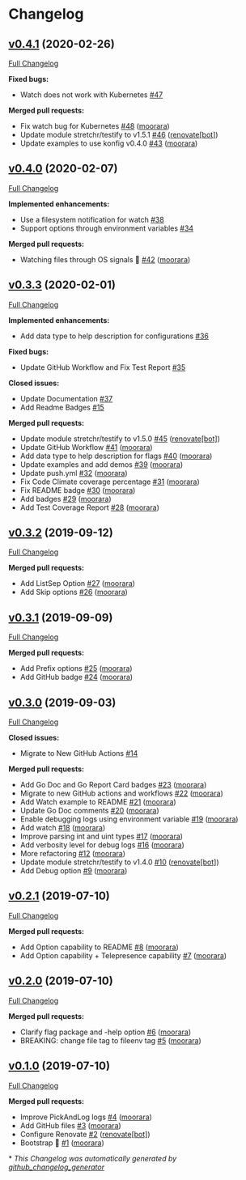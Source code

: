 # Changelog

## [v0.4.1](https://github.com/moorara/konfig/tree/v0.4.1) (2020-02-26)

[Full Changelog](https://github.com/moorara/konfig/compare/v0.4.0...v0.4.1)

**Fixed bugs:**

- Watch does not work with Kubernetes [\#47](https://github.com/moorara/konfig/issues/47)

**Merged pull requests:**

- Fix watch bug for Kubernetes [\#48](https://github.com/moorara/konfig/pull/48) ([moorara](https://github.com/moorara))
- Update module stretchr/testify to v1.5.1 [\#46](https://github.com/moorara/konfig/pull/46) ([renovate[bot]](https://github.com/apps/renovate))
- Update examples to use konfig v0.4.0 [\#43](https://github.com/moorara/konfig/pull/43) ([moorara](https://github.com/moorara))

## [v0.4.0](https://github.com/moorara/konfig/tree/v0.4.0) (2020-02-07)

[Full Changelog](https://github.com/moorara/konfig/compare/v0.3.3...v0.4.0)

**Implemented enhancements:**

- Use a filesystem notification for watch [\#38](https://github.com/moorara/konfig/issues/38)
- Support options through environment variables [\#34](https://github.com/moorara/konfig/issues/34)

**Merged pull requests:**

- Watching files through OS signals 🎉 [\#42](https://github.com/moorara/konfig/pull/42) ([moorara](https://github.com/moorara))

## [v0.3.3](https://github.com/moorara/konfig/tree/v0.3.3) (2020-02-01)

[Full Changelog](https://github.com/moorara/konfig/compare/v0.3.2...v0.3.3)

**Implemented enhancements:**

- Add data type to help description for configurations [\#36](https://github.com/moorara/konfig/issues/36)

**Fixed bugs:**

- Update GitHub Workflow and Fix Test Report [\#35](https://github.com/moorara/konfig/issues/35)

**Closed issues:**

- Update Documentation [\#37](https://github.com/moorara/konfig/issues/37)
- Add Readme Badges [\#15](https://github.com/moorara/konfig/issues/15)

**Merged pull requests:**

- Update module stretchr/testify to v1.5.0 [\#45](https://github.com/moorara/konfig/pull/45) ([renovate[bot]](https://github.com/apps/renovate))
- Update GitHub Workflow [\#41](https://github.com/moorara/konfig/pull/41) ([moorara](https://github.com/moorara))
- Add data type to help description for flags [\#40](https://github.com/moorara/konfig/pull/40) ([moorara](https://github.com/moorara))
- Update examples and add demos [\#39](https://github.com/moorara/konfig/pull/39) ([moorara](https://github.com/moorara))
- Update push.yml [\#32](https://github.com/moorara/konfig/pull/32) ([moorara](https://github.com/moorara))
- Fix Code Climate coverage percentage [\#31](https://github.com/moorara/konfig/pull/31) ([moorara](https://github.com/moorara))
- Fix README badge [\#30](https://github.com/moorara/konfig/pull/30) ([moorara](https://github.com/moorara))
- Add badges [\#29](https://github.com/moorara/konfig/pull/29) ([moorara](https://github.com/moorara))
- Add Test Coverage Report [\#28](https://github.com/moorara/konfig/pull/28) ([moorara](https://github.com/moorara))

## [v0.3.2](https://github.com/moorara/konfig/tree/v0.3.2) (2019-09-12)

[Full Changelog](https://github.com/moorara/konfig/compare/v0.3.1...v0.3.2)

**Merged pull requests:**

- Add ListSep Option [\#27](https://github.com/moorara/konfig/pull/27) ([moorara](https://github.com/moorara))
- Add Skip options [\#26](https://github.com/moorara/konfig/pull/26) ([moorara](https://github.com/moorara))

## [v0.3.1](https://github.com/moorara/konfig/tree/v0.3.1) (2019-09-09)

[Full Changelog](https://github.com/moorara/konfig/compare/v0.3.0...v0.3.1)

**Merged pull requests:**

- Add Prefix options [\#25](https://github.com/moorara/konfig/pull/25) ([moorara](https://github.com/moorara))
- Add GitHub badge [\#24](https://github.com/moorara/konfig/pull/24) ([moorara](https://github.com/moorara))

## [v0.3.0](https://github.com/moorara/konfig/tree/v0.3.0) (2019-09-03)

[Full Changelog](https://github.com/moorara/konfig/compare/v0.2.1...v0.3.0)

**Closed issues:**

- Migrate to New GitHub Actions [\#14](https://github.com/moorara/konfig/issues/14)

**Merged pull requests:**

- Add Go Doc and Go Report Card badges [\#23](https://github.com/moorara/konfig/pull/23) ([moorara](https://github.com/moorara))
- Migrate to new GitHub actions and workflows [\#22](https://github.com/moorara/konfig/pull/22) ([moorara](https://github.com/moorara))
- Add Watch example to README [\#21](https://github.com/moorara/konfig/pull/21) ([moorara](https://github.com/moorara))
- Update Go Doc comments [\#20](https://github.com/moorara/konfig/pull/20) ([moorara](https://github.com/moorara))
- Enable debugging logs using environment variable [\#19](https://github.com/moorara/konfig/pull/19) ([moorara](https://github.com/moorara))
- Add watch [\#18](https://github.com/moorara/konfig/pull/18) ([moorara](https://github.com/moorara))
- Improve parsing int and uint types [\#17](https://github.com/moorara/konfig/pull/17) ([moorara](https://github.com/moorara))
- Add verbosity level for debug logs [\#16](https://github.com/moorara/konfig/pull/16) ([moorara](https://github.com/moorara))
- More refactoring [\#12](https://github.com/moorara/konfig/pull/12) ([moorara](https://github.com/moorara))
- Update module stretchr/testify to v1.4.0 [\#10](https://github.com/moorara/konfig/pull/10) ([renovate[bot]](https://github.com/apps/renovate))
- Add Debug option [\#9](https://github.com/moorara/konfig/pull/9) ([moorara](https://github.com/moorara))

## [v0.2.1](https://github.com/moorara/konfig/tree/v0.2.1) (2019-07-10)

[Full Changelog](https://github.com/moorara/konfig/compare/v0.2.0...v0.2.1)

**Merged pull requests:**

- Add Option capability to README [\#8](https://github.com/moorara/konfig/pull/8) ([moorara](https://github.com/moorara))
- Add Option capability + Telepresence capability [\#7](https://github.com/moorara/konfig/pull/7) ([moorara](https://github.com/moorara))

## [v0.2.0](https://github.com/moorara/konfig/tree/v0.2.0) (2019-07-10)

[Full Changelog](https://github.com/moorara/konfig/compare/v0.1.0...v0.2.0)

**Merged pull requests:**

- Clarify flag package and -help option [\#6](https://github.com/moorara/konfig/pull/6) ([moorara](https://github.com/moorara))
- BREAKING: change file tag to fileenv tag [\#5](https://github.com/moorara/konfig/pull/5) ([moorara](https://github.com/moorara))

## [v0.1.0](https://github.com/moorara/konfig/tree/v0.1.0) (2019-07-10)

[Full Changelog](https://github.com/moorara/konfig/compare/b431dbb676c8db79ee382fac16d3f40536ad572d...v0.1.0)

**Merged pull requests:**

- Improve PickAndLog logs [\#4](https://github.com/moorara/konfig/pull/4) ([moorara](https://github.com/moorara))
- Add GitHub files [\#3](https://github.com/moorara/konfig/pull/3) ([moorara](https://github.com/moorara))
- Configure Renovate [\#2](https://github.com/moorara/konfig/pull/2) ([renovate[bot]](https://github.com/apps/renovate))
- Bootstrap 🚀 [\#1](https://github.com/moorara/konfig/pull/1) ([moorara](https://github.com/moorara))



\* *This Changelog was automatically generated by [github_changelog_generator](https://github.com/github-changelog-generator/github-changelog-generator)*
